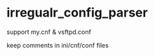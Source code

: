 irregualr_config_parser
=======================

support my.cnf &amp; vsftpd.conf

keep comments in ini/cnf/conf files
